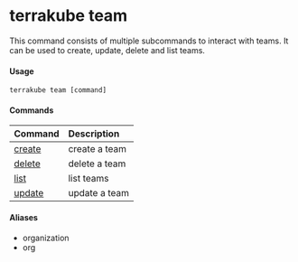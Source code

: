 # terrakube team

This command consists of multiple subcommands to interact with teams. It can be used to create, update, delete and list teams.

#### Usage

```text
terrakube team [command]
```

#### Commands

| Command | Description |
| :--- | :--- |
| [create](team-create.md) | create a team |
| [delete](team-delete.md) | delete a team |
| [list](team-list.md) | list teams |
| [update](team-update.md) | update a team |

#### Aliases

* organization
* org





